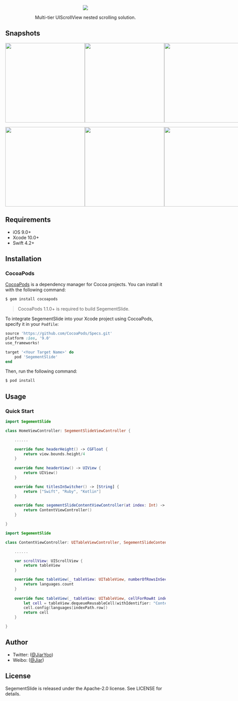 <p align="center">
  <img src="https://github.com/Jiar/SegementSlide/blob/master/Snapshots/SegementSlide.png?raw=true">
</p>
<p align="center">
Multi-tier UIScrollView nested scrolling solution.
</p>

## Snapshots

<p align="center">
<div style="display:flex">
  <img style="flex-grow:1" src="https://github.com/Jiar/SegementSlide/blob/master/Snapshots/childBouncesType.gif?raw=true" width="250">
  <img style="flex-grow:1" src="https://github.com/Jiar/SegementSlide/blob/master/Snapshots/transparent1.gif?raw=true" width="250">
  <img style="flex-grow:1" src="https://github.com/Jiar/SegementSlide/blob/master/Snapshots/childBouncesType_tabSwitcherType.gif?raw=true" width="250">
</div>
</p>

<p align="center">
<div style="display:flex">
  <img style="flex-grow:1" src="https://github.com/Jiar/SegementSlide/blob/master/Snapshots/parentBouncesType.gif?raw=true" width="250">
  <img style="flex-grow:1" src="https://github.com/Jiar/SegementSlide/blob/master/Snapshots/transparent2.gif?raw=true" width="250">
  <img style="flex-grow:1" src="https://github.com/Jiar/SegementSlide/blob/master/Snapshots/parentBouncesType_segementSwitcherType.gif?raw=true" width="250">
</div>
</p>

## Requirements

- iOS 9.0+
- Xcode 10.0+
- Swift 4.2+

## Installation

### CocoaPods

[CocoaPods](http://cocoapods.org) is a dependency manager for Cocoa projects. You can install it with the following command:

```bash
$ gem install cocoapods
```

> CocoaPods 1.1.0+ is required to build SegementSlide.

To integrate SegementSlide into your Xcode project using CocoaPods, specify it in your `Podfile`:

```ruby
source 'https://github.com/CocoaPods/Specs.git'
platform :ios, '9.0'
use_frameworks!

target '<Your Target Name>' do
    pod 'SegementSlide'
end
```

Then, run the following command:

```bash
$ pod install
```

## Usage

### Quick Start

```swift
import SegementSlide

class HomeViewController: SegementSlideViewController {

    ......

    override func headerHeight() -> CGFloat {
        return view.bounds.height/4
    }
    
    override func headerView() -> UIView {
        return UIView()
    }

    override func titlesInSwitcher() -> [String] {
        return ["Swift", "Ruby", "Kotlin"]
    }

    override func segementSlideContentViewController(at index: Int) -> SegementSlideContentScrollViewDelegate? {
        return ContentViewController()
    }

}
```

```swift
import SegementSlide

class ContentViewController: UITableViewController, SegementSlideContentScrollViewDelegate {

    ......

    var scrollView: UIScrollView {
        return tableView
    }

    override func tableView(_ tableView: UITableView, numberOfRowsInSection section: Int) -> Int {
        return languages.count
    }
    
    override func tableView(_ tableView: UITableView, cellForRowAt indexPath: IndexPath) -> UITableViewCell {
        let cell = tableView.dequeueReusableCell(withIdentifier: "ContentViewCell", for: indexPath) as! ContentViewCell
        cell.config(languages[indexPath.row])
        return cell
    }

}
```

## Author

- Twitter: ([@JiarYoo](https://twitter.com/JiarYoo))
- Weibo: ([@Jiar](https://weibo.com/u/2268197591))

## License

SegementSlide is released under the Apache-2.0 license. See LICENSE for details.
